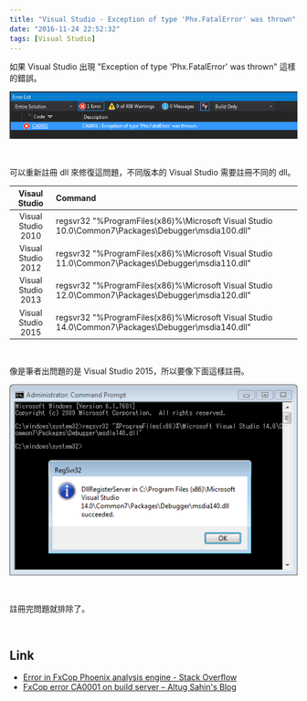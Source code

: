 ```yaml
---
title: "Visual Studio - Exception of type 'Phx.FatalError' was thrown"
date: "2016-11-24 22:52:32"
tags: [Visual Studio]
---
```



如果 Visual Studio 出現 "Exception of type 'Phx.FatalError' was thrown" 這樣的錯誤。  

<!-- More -->

![1.png](1.png)

<br/>


可以重新註冊 dll 來修復這問題，不同版本的 Visual Studio 需要註冊不同的 dll。    

|Visaul Studio|Command|
|:-----------:|:------|
|Visual Studio 2010|regsvr32 "%ProgramFiles(x86)%\Microsoft Visual Studio 10.0\Common7\Packages\Debugger\msdia100.dll"|
|Visual Studio 2012|regsvr32 "%ProgramFiles(x86)%\Microsoft Visual Studio 11.0\Common7\Packages\Debugger\msdia110.dll"|
|Visual Studio 2013|regsvr32 "%ProgramFiles(x86)%\Microsoft Visual Studio 12.0\Common7\Packages\Debugger\msdia120.dll"|
|Visual Studio 2015|regsvr32 "%ProgramFiles(x86)%\Microsoft Visual Studio 14.0\Common7\Packages\Debugger\msdia140.dll"|

<br/>


像是筆者出問題的是 Visual Studio 2015，所以要像下面這樣註冊。  

![2.png](2.png)

<br/>


註冊完問題就排除了。  

<br/>


Link
----
* [Error in FxCop Phoenix analysis engine - Stack Overflow](http://stackoverflow.com/questions/30490358/error-in-fxcop-phoenix-analysis-engine)
* [FxCop error CA0001 on build server – Altug Sahin's Blog](https://altugsahin.me/2011/11/18/fxcop-error-ca0001-on-build-server/)
